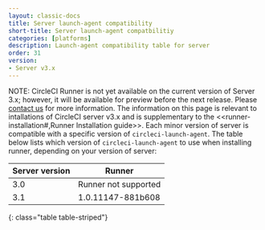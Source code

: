 ```yaml
---
layout: classic-docs
title: Server launch-agent compatibility
short-title: Server launch-agent compatbilitiy
categories: [platforms]
description: Launch-agent compatibility table for server
order: 31
version:
- Server v3.x
---
```


NOTE: CircleCI Runner is not yet available on the current version of Server
3.x; however, it will be available for preview before the next release. Please
[contact us](https://circleci.com/contact/) for more information.
The information on this page is relevant to intallations of CircleCI server v3.x and is supplementary to the <<runner-installation#,Runner Installation guide>>.
Each minor version of server is compatible with a specific version of
`circleci-launch-agent`. The table below lists which version of `circleci-launch-agent` to use when installing runner,
depending on your version of server:

Server version  | Runner
----------------|---------------------------------
3.0             | Runner not supported
3.1             | 1.0.11147-881b608
{: class="table table-striped"}
